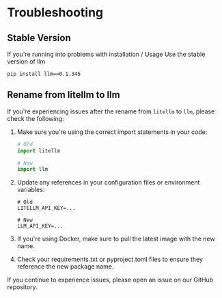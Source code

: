# Troubleshooting 

## Stable Version

If you're running into problems with installation / Usage 
Use the stable version of llm 

```
pip install llm==0.1.345
```

## Rename from litellm to llm

If you're experiencing issues after the rename from `litellm` to `llm`, please check the following:

1. Make sure you're using the correct import statements in your code:
   ```python
   # Old
   import litellm
   
   # New
   import llm
   ```

2. Update any references in your configuration files or environment variables:
   ```
   # Old
   LITELLM_API_KEY=...
   
   # New
   LLM_API_KEY=...
   ```

3. If you're using Docker, make sure to pull the latest image with the new name.

4. Check your requirements.txt or pyproject.toml files to ensure they reference the new package name.

If you continue to experience issues, please open an issue on our GitHub repository.